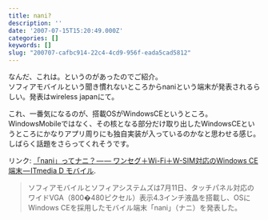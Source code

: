 ```yaml
---
title: nani?
description: ''
date: '2007-07-15T15:20:49.000Z'
categories: []
keywords: []
slug: "200707-cafbc914-22c4-4cd9-956f-eada5cad5812"
---
```

なんだ、これは。というのがあったのでご紹介。  
ソフィアモバイルという聞き慣れないところからnaniという端末が発表されるらしい。発表はwireless japanにて。

これ、一番気になるのが、搭載OSがWindowsCEというところ。WindowsMobileではなく、その核となる部分だけ取り出したWindowsCEというところにかなりアプリ周りにも独自実装が入っているのかなと思わせる感じ。しばらく話題をさらってくれそうです。

リンク: [「nani」ってナニ？ — — ワンセグ＋Wi-Fi＋W-SIM対応のWindows CE端末 — ITmedia D モバイル](http://plusd.itmedia.co.jp/mobile/articles/0707/11/news103.html "「nani」ってナニ？——ワンセグ＋Wi-Fi＋W-SIM対応のWindows CE端末 - ITmedia  D モバイル").

> ソフィアモバイルとソフィアシステムズは7月11日、タッチパネル対応のワイドVGA（800�480ピクセル）表示4.3インチ液晶を搭載し、OSにWindows CEを採用したモバイル端末「nani」（ナニ）を発表した。